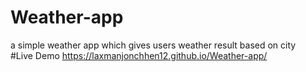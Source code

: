 # Weather-app
a simple weather app which gives users weather result based on city <br />
#Live Demo 
https://laxmanjonchhen12.github.io/Weather-app/
